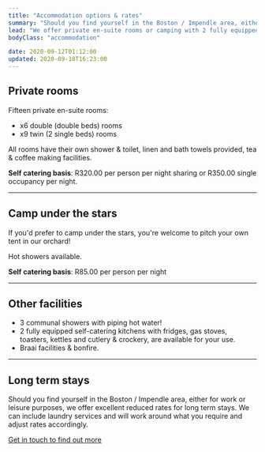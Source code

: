 ```yaml
---
title: "Accommodation options & rates"
summary: "Should you find yourself in the Boston / Impendle area, either for work or leisure purposes, we offer private en-suite rooms or camping with 2 fully equipped communal self catering kitchens."
lead: "We offer private en-suite rooms or camping with 2 fully equipped communal self catering kitchens."
bodyClass: "accommodation"

date: 2020-09-12T01:12:00
updated: 2020-09-18T16:23:00
---
```

## Private rooms

Fifteen private en-suite rooms:

* x6 double (double beds) rooms
* x9 twin (2 single beds) rooms

All rooms have their own shower & toilet, linen and bath towels provided, tea & coffee making facilities.

**Self catering basis**: R320.00 per person per night sharing or R350.00 single occupancy per night.

---

## Camp under the stars

If you'd prefer to camp under the stars, you're welcome to pitch your own tent in our orchard!

Hot showers available.

**Self catering basis**: R85.00 per person per night

---

## Other facilities

* 3 communal showers with piping hot water!
* 2 fully equipped self-catering kitchens with fridges, gas stoves, toasters, kettles and cutlery & crockery, are available for your use.
* Braai facilities & bonfire.

---

## Long term stays

Should you find yourself in the Boston / Impendle area, either for work or leisure purposes, we offer excellent reduced rates for long term stays. We can include laundry services and will work around what you require and adjust rates accordingly.

[Get in touch to find out more][1]

[1]: /contact

